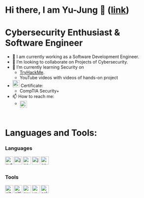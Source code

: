 <!--
**LilChou/LilChou** is a ✨ _special_ ✨ repository because its `README.md` (this file) appears on your GitHub profile.

Here are some ideas to get you started:

- 🔭 I’m currently working on ...
- 🌱 I’m currently learning ...
- 👯 I’m looking to collaborate on ...
- 🤔 I’m looking for help with ...
- 💬 Ask me about ...
- 📫 How to reach me:
- 😄 Pronouns: ...
- ⚡ Fun fact: ...
-->

# Hi there, I am Yu-Jung 👋 ([link](https://lilchou.github.io))
# Cybersecurity Enthusiast & Software Engineer
- 🔭 I am currently working as a Software Development Engineer.
- 👯 I’m looking to collaborate on Projects of Cybersecurity.
- 🌱 I’m currently learning Security on
  - [TryHackMe](https://tryhackme.com).
  - YouTube videos with videos of hands-on project
- <img width="23px" alt="LinkedIn" src="https://cdn-icons-png.flaticon.com/128/1958/1958698.png" /> Certificate:
  - CompTIA Security+
- 📫 How to reach me:
  - <a href="https://www.linkedin.com/in/yj-chou/" >
      <img align="left" width="23px" alt="LinkedIn" src="https://cdn-icons-png.flaticon.com/128/1384/1384014.png" />
    </a>
    
<br />



# Languages and Tools:
<!-- Search icon from https://www.flaticon.com/search?word=command%20line&order_by=4&type=icon -->

### Languages
<img align="left" width="26px" alt="python" src="https://cdn-icons-png.flaticon.com/512/5968/5968350.png" />
<img align="left" width="26px" alt="java" src="https://cdn-icons-png.flaticon.com/512/5968/5968282.png" />
<img align="left" width="26px" alt="command-line" src="https://cdn-icons-png.flaticon.com/512/5756/5756386.png" />
<img align="left" width="26px" alt="javascript" src="https://cdn-icons-png.flaticon.com/512/919/919828.png" />
<img align="left" width="26px" alt="cpp" src="https://cdn-icons-png.flaticon.com/512/6132/6132222.png" />

<br />
<br />


### Tools

<img align="left" width="26px" alt="git" src="https://cdn-icons-png.flaticon.com/512/2111/2111423.png" />
<img align="left" width="26px" alt="gitlab" src="https://cdn-icons-png.flaticon.com/512/5968/5968870.png" />
<img align="left" width="26px" alt="aws" src="https://images.squarespace-cdn.com/content/v1/52ca3b73e4b04a45ef2c5cb6/1551884861331-C9U2RHJQLOPL9F332X5O/AWS_blog_01.PNG" />
<img align="left" width="26px" alt="vscode" src="https://cdn-icons-png.flaticon.com/512/906/906324.png" />
<img align="left" width="26px" alt="salesforce" src="https://cdn-icons-png.flaticon.com/512/5968/5968914.png" />



<!-- # Blog posts:
reference: https://github.com/gautamkrishnar/blog-post-workflow -->

<br />
<!-- --- -->
<!-- ref: https://github.com/anuraghazra/github-readme-stats -->
<!-- [![Anurag's GitHub stats](https://github-readme-stats.vercel.app/api?username=lilchou)](https://github.com/anuraghazra/github-readme-stats) -->
